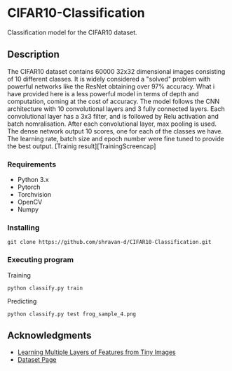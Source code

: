 # CIFAR10-Classification

Classification model for the CIFAR10 dataset. 

## Description
The CIFAR10 dataset contains 60000 32x32 dimensional images consisting of 10 different classes. It is widely considered a "solved" problem with powerful networks like the ResNet obtaining over 97% accuracy. What i have provided here is a less powerful model in terms of depth and computation, coming at the cost of accuracy. The model follows the CNN architecture with 10 convolutional layers and 3 fully connected layers. Each convolutional layer has a 3x3 filter, and is followed by Relu activation and batch nomralisation. After each convolutional layer, max pooling is used. The dense network output 10 scores, one for each of the classes we have. The learning rate, batch size and epoch number were fine tuned to provide the best output.
[Trainig result][TrainingScreencap]

### Requirements
* Python 3.x
* Pytorch
* Torchvision
* OpenCV
* Numpy

### Installing
```
git clone https://github.com/shravan-d/CIFAR10-Classification.git
```

### Executing program

Training
```
python classify.py train
```
Predicting
```
python classify.py test frog_sample_4.png
```

## Acknowledgments
* [Learning Multiple Layers of Features from Tiny Images](https://www.cs.toronto.edu/~kriz/learning-features-2009-TR.pdf)
* [Dataset Page](https://www.cs.toronto.edu/~kriz/cifar.html)
